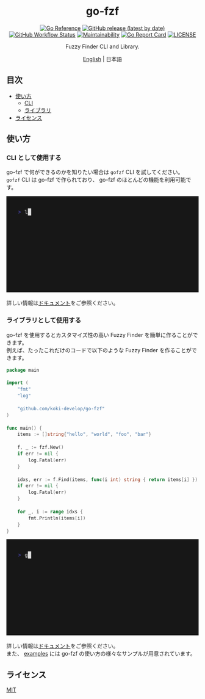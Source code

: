 <h1 align="center">go-fzf</h1>

<p align="center">
<a href="https://pkg.go.dev/github.com/koki-develop/go-fzf"><img src="https://pkg.go.dev/badge/github.com/koki-develop/go-fzf.svg" alt="Go Reference"></a>
<a href="https://github.com/koki-develop/go-fzf/releases/latest"><img src="https://img.shields.io/github/v/release/koki-develop/go-fzf?style=flat-square" alt="GitHub release (latest by date)"></a>
<a href="https://github.com/koki-develop/go-fzf/actions/workflows/ci.yml"><img src="https://img.shields.io/github/actions/workflow/status/koki-develop/go-fzf/ci.yml?logo=github&amp;style=flat-square" alt="GitHub Workflow Status"></a>
<a href="https://codeclimate.com/github/koki-develop/go-fzf/maintainability"><img src="https://img.shields.io/codeclimate/maintainability/koki-develop/go-fzf?style=flat-square&amp;logo=codeclimate" alt="Maintainability"></a>
<a href="https://goreportcard.com/report/github.com/koki-develop/go-fzf"><img src="https://goreportcard.com/badge/github.com/koki-develop/go-fzf?style=flat-square" alt="Go Report Card"></a>
<a href="./LICENSE"><img src="https://img.shields.io/github/license/koki-develop/go-fzf?style=flat-square" alt="LICENSE"></a>
</p>

<p align="center">
Fuzzy Finder CLI and Library.
</p>

<p align="center">
<a href="./README.md">English</a> | 日本語
</p>

## 目次

- [使い方](#使い方)
  - [CLI](#cli-として使用する)
  - [ライブラリ](#ライブラリとして使用する)
- [ライセンス](#ライセンス)

## 使い方

### CLI として使用する

go-fzf で何ができるのかを知りたい場合は `gofzf` CLI を試してください。  
`gofzf` CLI は go-fzf で作られており、 go-fzf のほとんどの機能を利用可能です。

![](/docs/cli/demo.gif)

詳しい情報は[ドキュメント](./docs/cli/README.ja.md)をご参照ください。

### ライブラリとして使用する

go-fzf を使用するとカスタマイズ性の高い Fuzzy Finder を簡単に作ることができます。  
例えば、たったこれだけのコードで以下のような Fuzzy Finder を作ることができます。

```go
package main

import (
	"fmt"
	"log"

	"github.com/koki-develop/go-fzf"
)

func main() {
	items := []string{"hello", "world", "foo", "bar"}

	f, _ := fzf.New()
	if err != nil {
		log.Fatal(err)
	}

	idxs, err := f.Find(items, func(i int) string { return items[i] })
	if err != nil {
		log.Fatal(err)
	}

	for _, i := range idxs {
		fmt.Println(items[i])
	}
}
```

![](./examples/basic/demo.gif)

詳しい情報は[ドキュメント](./docs/library/README.ja.md)をご参照ください。  
また、 [examples](./examples/) には go-fzf の使い方の様々なサンプルが用意されています。

## ライセンス

[MIT](./LICENSE)
